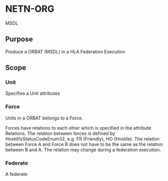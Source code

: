 # NETN-ORG
MSDL

## Purpose
Produce a ORBAT (MSDL) in a HLA Federation Execution

## Scope

### Unit

Specifies a Unit attributes


### Force

Units in a ORBAT belongs to a Force. 
 
Forces have relations to each other which is specified in the attribute Relations. 
The relation between forces is defined by HostilityStatusCodeEnum32, e.g. FR (Friendly),  HO (Hostile). 
The relation between Force A and Force B does not have to be the same as the relation between B and A. 
The relation may change during a federation execution.


### Federate

A federate




[objectclasses]: ./objectclasses.png
